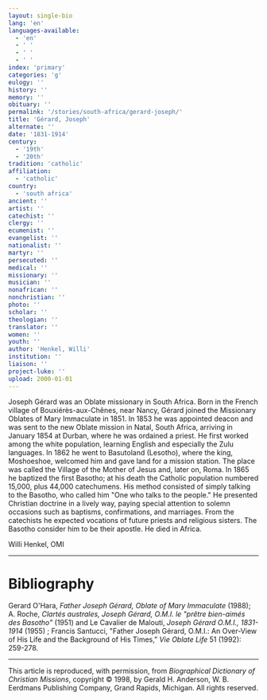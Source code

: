```yaml
---
layout: single-bio
lang: 'en'
languages-available:
  - 'en'
  - ' '
  - ' '
  - ' '
index: 'primary'
categories: 'g'
eulogy: ''
history: ''
memory: ''
obituary: ''
permalink: '/stories/south-africa/gerard-joseph/'
title: 'Gérard, Joseph'
alternate: ''
date: '1831-1914'
century:
  - '19th'
  - '20th'
tradition: 'catholic'
affiliation:
  - 'catholic'
country:
  - 'south africa'
ancient: ''
artist: ''
catechist: ''
clergy: ''
ecumenist: ''
evangelist: ''
nationalist: ''
martyr: ''
persecuted: ''
medical: ''
missionary: ''
musician: ''
nonafrican: ''
nonchristian: ''
photo: ''
scholar: ''
theologian: ''
translator: ''
women: ''
youth: ''
author: 'Henkel, Willi'
institution: ''
liaison: ''
project-luke: ''
upload: 2000-01-01
---
```



Joseph Gérard was an Oblate missionary in South Africa. Born in the French village of Bouxiérès-aux-Chênes, near Nancy, Gérard joined the Missionary Oblates of Mary Immaculate in 1851. In 1853 he was appointed deacon and was sent to the new Oblate mission in Natal, South Africa, arriving in January 1854 at Durban, where he was ordained a priest. He first worked among the white population, learning English and especially the Zulu languages. In 1862 he went to Basutoland (Lesotho), where the king, Moshoeshoe, welcomed him and gave land for a mission station. The place was called the Village of the Mother of Jesus and, later on, Roma. In 1865 he baptized the first Basotho; at his death the Catholic population numbered 15,000, plus 44,000 catechumens. His method consisted of simply talking to the Basotho, who called him "One who talks to the people." He presented Christian doctrine in a lively way, paying special attention to solemn occasions such as baptisms, confirmations, and marriages. From the catechists he expected vocations of future priests and religious sisters. The Basotho consider him to be their apostle. He died in Africa.

Willi Henkel, OMI

---

# Bibliography

Gerard O'Hara, *Father Joseph Gérard, Oblate of Mary Immaculate* (1988); A. Roche, *Clartés australes, Joseph Gérard, O.M.I. le "prêtre bien-aimés des Basotho"* (1951) and Le Cavalier de Malouti, *Joseph Gérard O.M.I., 1831-1914* (1955) ; Francis Santucci, "Father Joseph Gérard, O.M.I.: An Over-View of His Life and the Background of His Times," *Vie Oblate Life* 51 (1992): 259-278.

---

This article is reproduced, with permission, from *Biographical Dictionary of Christian Missions*, copyright © 1998, by Gerald H. Anderson, W. B. Eerdmans Publishing Company, Grand Rapids, Michigan. All rights reserved.